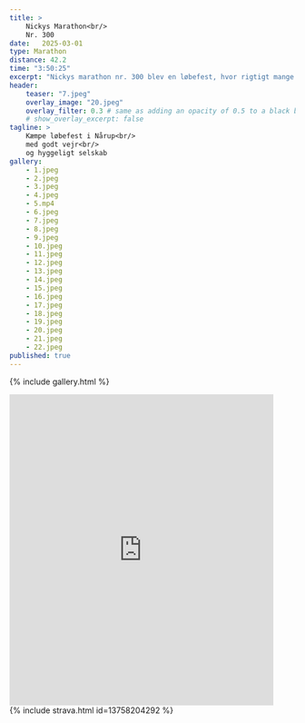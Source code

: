 ```yaml
---
title: >
    Nickys Marathon<br/>
    Nr. 300
date:   2025-03-01
type: Marathon
distance: 42.2
time: "3:50:25"
excerpt: "Nickys marathon nr. 300 blev en løbefest, hvor rigtigt mange løbere fra hele landet var samlet i Nårup Forsamlingshus for at fejre Nicky. Vejret var stille og omkring middag brød solen igennem, og man fik virkelig fornemmelsen af at foråret er lige om hjørnet. Turen blev løbet primært sammen med Thomas og Lisbeth fra Bøjden."
header:
    teaser: "7.jpeg"
    overlay_image: "20.jpeg"
    overlay_filter: 0.3 # same as adding an opacity of 0.5 to a black background
    # show_overlay_excerpt: false
tagline: >
    Kæmpe løbefest i Nårup<br/>
    med godt vejr<br/>
    og hyggeligt selskab
gallery:
    - 1.jpeg
    - 2.jpeg
    - 3.jpeg
    - 4.jpeg
    - 5.mp4
    - 6.jpeg
    - 7.jpeg
    - 8.jpeg
    - 9.jpeg
    - 10.jpeg
    - 11.jpeg
    - 12.jpeg
    - 13.jpeg
    - 14.jpeg
    - 15.jpeg
    - 16.jpeg
    - 17.jpeg
    - 18.jpeg
    - 19.jpeg
    - 20.jpeg
    - 21.jpeg
    - 22.jpeg
published: true
---
```


{% include gallery.html %}


<div class="side-by-side-container">
  <div class="side-by-side-item">
    <iframe src='https://connect.garmin.com/modern/activity/embed/18408033488' width='465' height=548 title='Activity Embed' frameborder="0"></iframe>
  </div>
  <div class="side-by-side-item">
    {% include strava.html id=13758204292 %}
  </div>
</div>